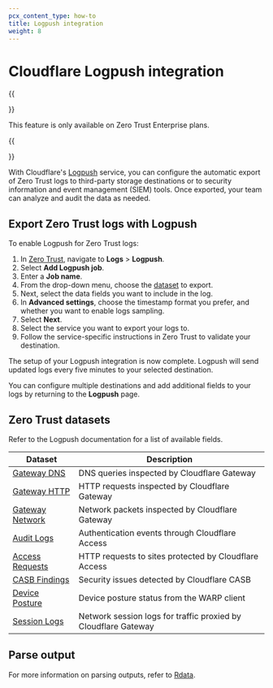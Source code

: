 ```yaml
---
pcx_content_type: how-to
title: Logpush integration
weight: 8
---
```


# Cloudflare Logpush integration

{{<Aside>}}

This feature is only available on Zero Trust Enterprise plans.

{{</Aside>}}

With Cloudflare's [Logpush](/logs/about/) service, you can configure the automatic export of Zero Trust logs to third-party storage destinations or to security information and event management (SIEM) tools. Once exported, your team can analyze and audit the data as needed.

## Export Zero Trust logs with Logpush

To enable Logpush for Zero Trust logs:

1. In [Zero Trust](https://one.dash.cloudflare.com/), navigate to **Logs** > **Logpush**.
2. Select **Add Logpush job**.
3. Enter a **Job name**.
4. From the drop-down menu, choose the [dataset](#zero-trust-datasets) to export.
5. Next, select the data fields you want to include in the log.
6. In **Advanced settings**, choose the timestamp format you prefer, and whether you want to enable logs sampling.
7. Select **Next**.
8. Select the service you want to export your logs to.
9. Follow the service-specific instructions in Zero Trust to validate your destination.

The setup of your Logpush integration is now complete. Logpush will send updated logs every five minutes to your selected destination.

You can configure multiple destinations and add additional fields to your logs by returning to the **Logpush** page.

## Zero Trust datasets

Refer to the Logpush documentation for a list of available fields.

| Dataset                                                                         | Description                                                    |
| ------------------------------------------------------------------------------- | -------------------------------------------------------------- |
| [Gateway DNS](/logs/reference/log-fields/account/gateway_dns/)                  | DNS queries inspected by Cloudflare Gateway                    |
| [Gateway HTTP](/logs/reference/log-fields/account/gateway_http/)                | HTTP requests inspected by Cloudflare Gateway                  |
| [Gateway Network](/logs/reference/log-fields/account/gateway_network/)          | Network packets inspected by Cloudflare Gateway                |
| [Audit Logs](/logs/reference/log-fields/account/audit_logs/)                    | Authentication events through Cloudflare Access                |
| [Access Requests](/logs/reference/log-fields/account/access_requests/)          | HTTP requests to sites protected by Cloudflare Access          |
| [CASB Findings](/logs/reference/log-fields/account/casb_findings/)              | Security issues detected by Cloudflare CASB                    |
| [Device Posture](/logs/reference/log-fields/account/device_posture_results/)    | Device posture status from the WARP client                     |
| [Session Logs](/logs/reference/log-fields/account/zero_trust_network_sessions/) | Network session logs for traffic proxied by Cloudflare Gateway |

## Parse output

For more information on parsing outputs, refer to [Rdata](/logs/reference/rdata/).
